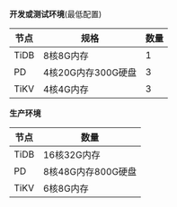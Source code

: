 

**开发或测试环境**(最低配置)

| 节点 | 规格 | 数量 |
|---------|---------|---------|
| TiDB | 8核8G内存 | 1 |
| PD | 4核20G内存300G硬盘| 3 |
| TiKV | 4核4G内存 | 3 |



**生产环境**

| 节点 | 数量 |
|---------|---------|
| TiDB |16核32G内存| 2 |
| PD |8核48G内存800G硬盘|3 |
| TiKV |6核8G内存|3 |